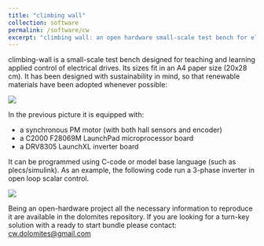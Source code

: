 ```yaml
---
title: "climbing wall"
collection: software
permalink: /software/cw
excerpt: "climbing wall: an open hardware small-scale test bench for electric drives."
---
```


<p>
climbing-wall is a small-scale test bench designed for teaching and learning
applied control of electrical drives. Its sizes fit in an A4 paper size
(20x28 cm). It has been designed with sustainability in mind, so that
renewable materials have been adopted whenever possible:</p>
<p>
    <image src='/images/dolomites/cw_2.jpeg' />
</p>

<p>
  In the previous picture it is equipped with:
</p>
<ul>
<li>a synchronous PM motor (with both hall sensors and encoder)</li>
<li>a C2000 F28069M LaunchPad microprocessor board</li>
<li>a DRV8305 LaunchXL inverter board</li>
</ul>

<p>It can be programmed using C-code or model base language
(such as plecs/simulink). As an example, the following code run a 3-phase inverter in open loop scalar
control.</p>

<p>
    <image src='/images/dolomites/cw_plecs.png' />
</p>

<p>
Being an open-hardware project all the necessary information to reproduce it
are available in the dolomites repository.
If you are looking for a turn-key solution with a ready to start bundle
please contact: <a href='mailto:cw.dolomites@gmail.com'>cw.dolomites@gmail.com</a>
</p>
